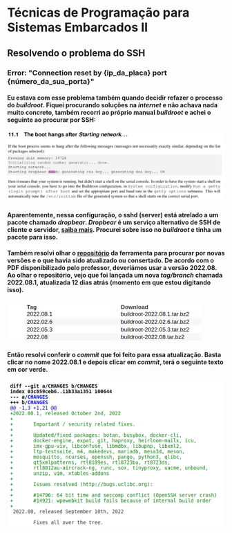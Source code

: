 # Técnicas de Programação para Sistemas Embarcados II

## Resolvendo o problema do SSH

### Error: "Connection reset by {ip_da_placa} port {número_da_sua_porta}"

#### Eu estava com esse problema também quando decidir refazer o processo do *buildroot*. Fiquei procurando soluções na *internet* e não achava nada muito concreto, também recorri ao próprio manual *buildroot* e achei o seguinte ao procurar por SSH:

![SSH](ssh_buildroot.png)

#### Aparentemente, nessa configuração, o sshd (server) está atrelado a um pacote chamado *dropbear*. *Dropbear* é um serviço alternativo de SSH de cliente e servidor, [saiba mais](https://matt.ucc.asn.au/dropbear/dropbear.html). Procurei sobre isso no *buildroot* e tinha um pacote para isso.

#### Também resolvi olhar o [repositório](https://git.buildroot.net/buildroot) da ferramenta para procurar por novas versões e o que havia sido atualizado ou consertado. De acordo com o PDF disponibilizado pelo professor, deveriámos usar a versão **2022.08**. Ao olhar o repositório, vejo que foi lançada um nova *tag/branch* chamada 2022.08.1, atualizada 12 dias atrás (momento em que estou digitando isso).

![TAG](tag.png)

#### Então resolvi conferir o *commit* que foi feito para essa atualização. Basta clicar no nome **2022.08.1** e depois clicar em ***commit***, terá o seguinte texto em cor verde. 

![COMMIT](commit.png)